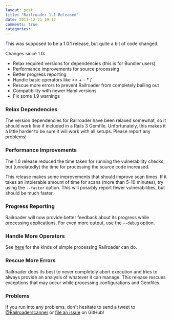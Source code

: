 ```yaml
---
layout: post
title: "Railroader 1.1 Released"
date: 2011-12-21 19:12
comments: true
categories: 
---
```


This was supposed to be a 1.0.1 release, but quite a bit of code changed.

Changes since 1.0:

 * Relax required versions for dependencies (this is for Bundler users)
 * Performance improvements for source processing
 * Better progress reporting
 * Handle basic operators like << + - * /
 * Rescue more errors to prevent Railroader from completely bailing out
 * Compatibility with newer Haml versions
 * Fix some 1.9 warnings

### Relax Dependencies

The version dependencies for Railroader have been relaxed somewhat, so it should work fine if included in a Rails 3 Gemfile. Unfortunately, this makes it a little harder to be sure it will work with all setups. Please report any problems!

### Performance Improvements

The 1.0 release reduced the time taken for running the vulnerability checks, but (unrelatedly) the time for processing the source code increased.

This release makes some improvements that should improve scan times. If it takes an intolerable amount of time for scans (more than 5-10 minutes), try using the `--faster` option. This will possibly report fewer vulnerabilities, but should be much faster.

### Progress Reporting

Railroader will now provide better feedback about its progress while processing applications. For even more output, use the `--debug` option.

### Handle More Operators

See [here](https://github.com/presidentbeef/railroader/wiki/Using-Railroader::AliasProcessor) for the kinds of simple processing Railroader can do.

### Rescue More Errors

Railroader does its best to never completely abort execution and tries to always provide an analysis of whatever it can manage. This release rescues exceptions that may occur while processing configurations and Gemfiles.

### Problems

If you run into any problems, don't hesitate to send a tweet to [@Railroaderscanner](http://twitter.com/railroaderscanner) or [file an issue](https://github.com/presidentbeef/railroader/issues) on GitHub!
